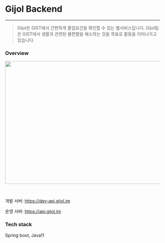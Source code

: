 # Gijol Backend
---


> Gijol은 GIST에서 간편하게 졸업요건을 확인할 수 있는 웹서비스입니다. Gijol팀은 GIST에서 생활과 관련된 불편함을 해소하는 것을 목표로 활동을 이어나가고 있습니다.


### Overview 

<p align="center"> <img width=600 height=400 src="https://user-images.githubusercontent.com/70755947/182047691-4a6e864b-4763-40a8-ada4-1a400bd204d1.gif"> </p>
<br>

개발 서버: https://dev-api.gijol.im

운영 서버: https://api.gijol.im


### Tech stack
Spring boot, Java11
